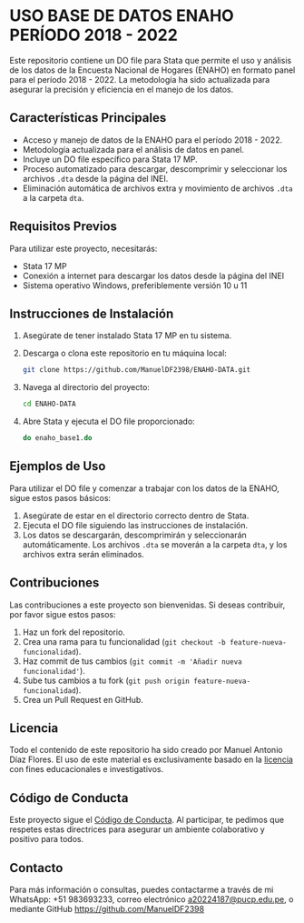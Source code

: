 # USO BASE DE DATOS ENAHO PERÍODO 2018 - 2022

Este repositorio contiene un DO file para Stata que permite el uso y análisis de los datos de la Encuesta Nacional de Hogares (ENAHO) en formato panel para el período 2018 - 2022. La metodología ha sido actualizada para asegurar la precisión y eficiencia en el manejo de los datos.

## Características Principales

- Acceso y manejo de datos de la ENAHO para el período 2018 - 2022.
- Metodología actualizada para el análisis de datos en panel.
- Incluye un DO file específico para Stata 17 MP.
- Proceso automatizado para descargar, descomprimir y seleccionar los archivos `.dta` desde la página del INEI.
- Eliminación automática de archivos extra y movimiento de archivos `.dta` a la carpeta `dta`.

## Requisitos Previos

Para utilizar este proyecto, necesitarás:

- Stata 17 MP
- Conexión a internet para descargar los datos desde la página del INEI
- Sistema operativo Windows, preferiblemente versión 10 u 11

## Instrucciones de Instalación

1. Asegúrate de tener instalado Stata 17 MP en tu sistema.
2. Descarga o clona este repositorio en tu máquina local:

    ```bash
    git clone https://github.com/ManuelDF2398/ENAHO-DATA.git
    ```

3. Navega al directorio del proyecto:

    ```bash
    cd ENAHO-DATA
    ```

4. Abre Stata y ejecuta el DO file proporcionado:

    ```stata
    do enaho_base1.do
    ```

## Ejemplos de Uso

Para utilizar el DO file y comenzar a trabajar con los datos de la ENAHO, sigue estos pasos básicos:

1. Asegúrate de estar en el directorio correcto dentro de Stata.
2. Ejecuta el DO file siguiendo las instrucciones de instalación.
3. Los datos se descargarán, descomprimirán y seleccionarán automáticamente. Los archivos `.dta` se moverán a la carpeta `dta`, y los archivos extra serán eliminados.

## Contribuciones

Las contribuciones a este proyecto son bienvenidas. Si deseas contribuir, por favor sigue estos pasos:

1. Haz un fork del repositorio.
2. Crea una rama para tu funcionalidad (`git checkout -b feature-nueva-funcionalidad`).
3. Haz commit de tus cambios (`git commit -m 'Añadir nueva funcionalidad'`).
4. Sube tus cambios a tu fork (`git push origin feature-nueva-funcionalidad`).
5. Crea un Pull Request en GitHub.

## Licencia

Todo el contenido de este repositorio ha sido creado por Manuel Antonio Díaz Flores. El uso de este material es exclusivamente basado en la [licencia](LICENSE.md) con fines educacionales e investigativos.

## Código de Conducta

Este proyecto sigue el [Código de Conducta](CODE_OF_CONDUCT.md). Al participar, te pedimos que respetes estas directrices para asegurar un ambiente colaborativo y positivo para todos.

## Contacto

Para más información o consultas, puedes contactarme a través de mi WhatsApp: +51 983693233, correo electrónico a20224187@pucp.edu.pe, o mediante GitHub https://github.com/ManuelDF2398
